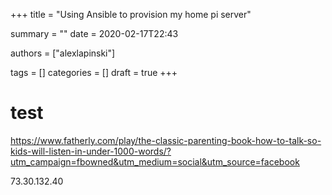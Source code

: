 +++
title = "Using Ansible to provision my home pi server"

summary = ""
date = 2020-02-17T22:43

authors = ["alexlapinski"]

tags = []
categories = []
draft = true
+++

# test
https://www.fatherly.com/play/the-classic-parenting-book-how-to-talk-so-kids-will-listen-in-under-1000-words/?utm_campaign=fbowned&utm_medium=social&utm_source=facebook

73.30.132.40